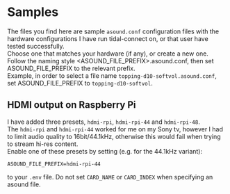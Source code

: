 # Samples

The files you find here are sample `asound.conf` configuration files with the hardware configurations I have run tidal-connect on, or that user have tested successfully.  
Choose one that matches your hardware (if any), or create a new one. Follow the naming style <ASOUND_FILE_PREFIX>.asound.conf, then set ASOUND_FILE_PREFIX to the relevant prefix.  
Example, in order to select a file name `topping-d10-softvol.asound.conf`, set ASOUND_FILE_PREFIX to `topping-d10-softvol`.  

## HDMI output on Raspberry Pi

I have added three presets, `hdmi-rpi`, `hdmi-rpi-44` and `hdmi-rpi-48`.  
The  `hdmi-rpi` and `hdmi-rpi-44` worked for me on my Sony tv, however I had to limit audio quality to 16bit/44.1kHz, otherwise this would fail when trying to stream hi-res content.  
Enable one of these presets by setting (e.g. for the 44.1kHz variant):

`ASOUND_FILE_PREFIX=hdmi-rpi-44`

to your `.env` file. Do not set `CARD_NAME` or `CARD_INDEX` when specifying an asound file.
